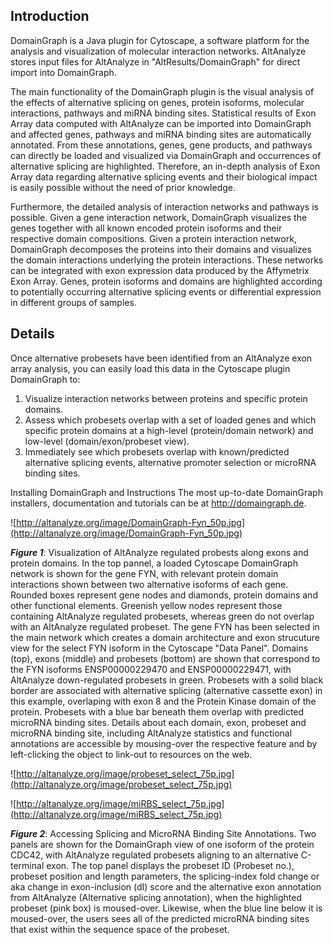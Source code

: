 ## Introduction ##

DomainGraph is a Java plugin for Cytoscape, a software platform for the analysis and visualization of molecular interaction networks. AltAnalyze stores input files for AltAnalyze in "AltResults/DomainGraph" for direct import into DomainGraph.

The main functionality of the DomainGraph plugin is the visual analysis of the effects of alternative splicing on genes, protein isoforms, molecular interactions, pathways and miRNA binding sites. Statistical results of Exon Array data computed with AltAnalyze can be imported into DomainGraph and affected genes, pathways and miRNA binding sites are automatically annotated. From these annotations, genes, gene products, and pathways can directly be loaded and visualized via DomainGraph and occurrences of alternative splicing are highlighted. Therefore, an in-depth analysis of Exon Array data regarding alternative splicing events and their biological impact is easily possible without the need of prior knowledge.

Furthermore, the detailed analysis of interaction networks and pathways is possible. Given a gene interaction network, DomainGraph visualizes the genes together with all known encoded protein isoforms and their respective domain compositions. Given a protein interaction network, DomainGraph decomposes the proteins into their domains and visualizes the domain interactions underlying the protein interactions. These networks can be integrated with exon expression data produced by the Affymetrix Exon Array. Genes, protein isoforms and domains are highlighted according to potentially occurring alternative splicing events or differential expression in different groups of samples.

## Details ##

Once alternative probesets have been identified from an AltAnalyze exon array analysis, you can easily load this data in the Cytoscape plugin DomainGraph to:

  1. Visualize interaction networks between proteins and specific protein domains.
  1. Assess which probesets overlap with a set of loaded genes and which specific protein domains at a high-level (protein/domain network) and low-level (domain/exon/probeset view).
  1. Immediately see which probesets overlap with known/predicted alternative splicing events, alternative promoter selection or microRNA binding sites.

Installing DomainGraph and Instructions
The most up-to-date DomainGraph installers, documentation and tutorials can be at http://domaingraph.de.

![http://altanalyze.org/image/DomainGraph-Fyn_50p.jpg](http://altanalyze.org/image/DomainGraph-Fyn_50p.jpg)

**_Figure 1_**: Visualization of AltAnalyze regulated probests along exons and protein domains. In the top pannel, a loaded Cytoscape DomainGraph network is shown for the gene FYN, with relevant protein domain interactions shown between two alternative isoforms of each gene. Rounded boxes represent gene nodes and diamonds, protein domains and other functional elements. Greenish yellow nodes represent those containing AltAnalyze regulated probesets, whereas green do not overlap with an AltAnalyze regulated probeset. The gene FYN has been selected in the main network which creates a domain architecture and exon strucuture view for the select FYN isoform in the Cytoscape "Data Panel". Domains (top), exons (middle) and probesets (bottom) are shown that correspond to the FYN isoforms ENSP00000229470 and ENSP00000229471, with AltAnalyze down-regulated probesets in green. Probesets with a solid black border are associated with alternative splicing (alternative cassette exon) in this example, overlaping with exon 8 and the Protein Kinase domain of the protein. Probesets with a blue bar beneath them overlap with predicted microRNA binding sites. Details about each domain, exon, probeset and microRNA binding site, including AltAnalyze statistics and functional annotations are accessible by mousing-over the respective feature and by left-clicking the object to link-out to resources on the web.

![http://altanalyze.org/image/probeset_select_75p.jpg](http://altanalyze.org/image/probeset_select_75p.jpg)

![http://altanalyze.org/image/miRBS_select_75p.jpg](http://altanalyze.org/image/miRBS_select_75p.jpg)

_**Figure 2**_: Accessing Splicing and MicroRNA Binding Site Annotations. Two panels are shown for the DomainGraph view of one isoform of the protein CDC42, with AltAnalyze regulated probesets aligning to an alternative C-terminal exon. The top panel displays the probeset ID (Probeset no.), probeset position and length parameters, the splicing-index fold change or aka change in exon-inclusion (dI) score and the alternative exon annotation from AltAnalyze (Alternative splicing annotation), when the highlighted probeset (pink box) is moused-over. Likewise, when the blue line below it is moused-over, the users sees all of the predicted microRNA binding sites that exist within the sequence space of the probeset.